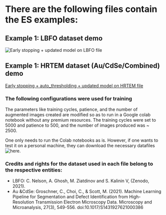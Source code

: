 # There are the following files contain the ES examples:

## Example 1: LBFO dataset demo
![Early stopping + updated model on LBFO file](https://github.com/Pragalbhv/atomai/blob/master/examples/notebooks/EarlyStopping_LBFO_pv.ipynb)

## Example 1: HRTEM dataset (Au/CdSe/Combined) demo
[Early stopping + auto_thresholding + updated model on HRTEM file](https://github.com/Pragalbhv/atomai/blob/master/examples/notebooks/EarlyStopping_HRTEM_pv.ipynb)

### The following configurations were used for training
The parameters like training cycles, patience, and the number of augmented images created are modified so as to run in a Google colab notebook without any premium resources. 
The training cycles were set to 5000 and patience to 500, and the number of images produced was ~ 2500.

One only needs to run the Colab notebooks as is. However, if one wants to test it on a personal machine, they can download the necessary datafiles ![here.](https://drive.google.com/drive/folders/1EstVJ5E26k3Juii_K82b88gYmBYrE-4J)



### Credits and rights for the dataset used in each file belong to the respective entities:
  - LBFO: C. Nelson, A. Ghosh, M. Ziatdinov and S. Kalinin V, (Zenodo, 2021).
  - Au &CdSe: Groschner, C., Choi, C., & Scott, M. (2021). Machine Learning Pipeline for Segmentation and Defect Identification from High-Resolution Transmission Electron Microscopy Data. Microscopy and Microanalysis, 27(3), 549-556. doi:10.1017/S1431927621000386

  
